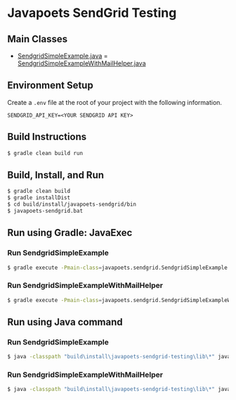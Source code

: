 # Javapoets SendGrid Testing

## Main Classes

- [SendgridSimpleExample.java](src/main/java/javapoets/sendgrid/SendgridSimpleExample.java)
= [SendgridSimpleExampleWithMailHelper.java](src/main/java/javapoets/sendgrid/SendgridSimpleExampleWithMailHelper.java)

## Environment Setup

Create a `.env` file at the root of your project with the following information.

```
SENDGRID_API_KEY=<YOUR SENDGRID API KEY>
```

## Build Instructions

```bash
$ gradle clean build run
```

## Build, Install, and Run
```bash
$ gradle clean build
$ gradle installDist
$ cd build/install/javapoets-sendgrid/bin
$ javapoets-sendgrid.bat
```

## Run using Gradle: JavaExec

### Run SendgridSimpleExample
```bash
$ gradle execute -Pmain-class=javapoets.sendgrid.SendgridSimpleExample -Pmy-args=test@example.com,test@example.com
```

### Run SendgridSimpleExampleWithMailHelper
```bash
$ gradle execute -Pmain-class=javapoets.sendgrid.SendgridSimpleExampleWithMailHelper -Pmy-args=test@example.com,test@example.com
```

## Run using Java command

### Run SendgridSimpleExample
```bash
$ java -classpath "build\install\javapoets-sendgrid-testing\lib\*" javapoets.sendgrid.SendgridSimpleExample test@example.com test@example.com
```

### Run SendgridSimpleExampleWithMailHelper
```bash
$ java -classpath "build\install\javapoets-sendgrid-testing\lib\*" javapoets.sendgrid.SendgridSimpleExampleWithMailHelper test@example.com test@example.com
```
